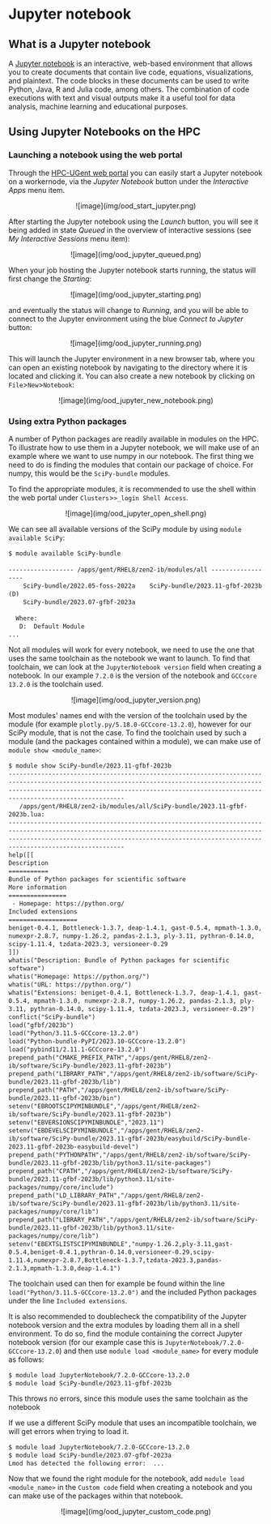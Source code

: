 # Jupyter notebook

## What is a Jupyter notebook

A [Jupyter notebook](https://jupyter.org/) is an interactive, web-based environment that allows you to create documents that contain live code, equations, visualizations, and plaintext. The code blocks in these documents can be used to write Python, Java, R and Julia code, among others. The combination of code executions with text and visual outputs make it a useful tool for data analysis, machine learning and educational purposes.

## Using Jupyter Notebooks on the HPC

### Launching a notebook using the web portal

Through the [HPC-UGent web portal](web_portal.md) you can easily start a Jupyter notebook on a workernode, via the *Jupyter Notebook* button under the *Interactive Apps* menu item.

<center>
![image](img/ood_start_jupyter.png)
</center>

After starting the Jupyter notebook using the *Launch* button, you will see it being added in state *Queued* in the overview of interactive sessions (see *My Interactive Sessions* menu item):

<center>
![image](img/ood_jupyter_queued.png)
</center>

When your job hosting the Jupyter notebook starts running, the status will first change the *Starting*:

<center>
![image](img/ood_jupyter_starting.png)
</center>

and eventually the status will change to *Running*, and you will be able to connect to the Jupyter environment using the blue *Connect to Jupyter* button:

<center>
![image](img/ood_jupyter_running.png)
</center>

This will launch the Jupyter environment in a new browser tab, where you can open an existing notebook by navigating to the directory where it is located and clicking it. You can also create a new notebook by clicking on `File`>`New`>`Notebook`:

<center>
![image](img/ood_jupyter_new_notebook.png)
</center>

### Using extra Python packages

A number of Python packages are readily available in modules on the HPC. To illustrate how to use them in a Jupyter notebook, we will make use of an example where we want to use numpy in our notebook.
The first thing we need to do is finding the modules that contain our package of choice. For numpy, this would be the `SciPy-bundle` modules.

To find the appropriate modules, it is recommended to use the shell within the web portal under `Clusters`>`>_login Shell Access`.

<center>
![image](img/ood_jupyter_open_shell.png)
</center>

We can see all available versions of the SciPy module by using `module available SciPy`:

```shell 
$ module available SciPy-bundle

------------------ /apps/gent/RHEL8/zen2-ib/modules/all ------------------
    SciPy-bundle/2022.05-foss-2022a    SciPy-bundle/2023.11-gfbf-2023b (D)
    SciPy-bundle/2023.07-gfbf-2023a

  Where:
   D:  Default Module
...
```

Not all modules will work for every notebook, we need to use the one that uses the same toolchain as the notebook we want to launch. To find that toolchain, we can look at the `JupyterNotebook version` field when creating a notebook. In our example `7.2.0` is the version of the notebook and `GCCcore 13.2.0` is the toolchain used.

<center>
![image](img/ood_jupyter_version.png)
</center>

Most modules' names end with the version of the toolchain used by the module (for example `plotly.py/5.18.0-GCCcore-13.2.0`), however for our SciPy module, that is not the case.
To find the toolchain used by such a module (and the packages contained within a module), we can make use of `module show <module_name>`:

```shell
$ module show SciPy-bundle/2023.11-gfbf-2023b
--------------------------------------------------------------------------------------------------------------------------------------------------------------------------------------------------------------------------------------------------
   /apps/gent/RHEL8/zen2-ib/modules/all/SciPy-bundle/2023.11-gfbf-2023b.lua:
--------------------------------------------------------------------------------------------------------------------------------------------------------------------------------------------------------------------------------------------------
help([[
Description
===========
Bundle of Python packages for scientific software
More information
================
 - Homepage: https://python.org/
Included extensions
===================
beniget-0.4.1, Bottleneck-1.3.7, deap-1.4.1, gast-0.5.4, mpmath-1.3.0,
numexpr-2.8.7, numpy-1.26.2, pandas-2.1.3, ply-3.11, pythran-0.14.0,
scipy-1.11.4, tzdata-2023.3, versioneer-0.29
]])
whatis("Description: Bundle of Python packages for scientific software")
whatis("Homepage: https://python.org/")
whatis("URL: https://python.org/")
whatis("Extensions: beniget-0.4.1, Bottleneck-1.3.7, deap-1.4.1, gast-0.5.4, mpmath-1.3.0, numexpr-2.8.7, numpy-1.26.2, pandas-2.1.3, ply-3.11, pythran-0.14.0, scipy-1.11.4, tzdata-2023.3, versioneer-0.29")
conflict("SciPy-bundle")
load("gfbf/2023b")
load("Python/3.11.5-GCCcore-13.2.0")
load("Python-bundle-PyPI/2023.10-GCCcore-13.2.0")
load("pybind11/2.11.1-GCCcore-13.2.0")
prepend_path("CMAKE_PREFIX_PATH","/apps/gent/RHEL8/zen2-ib/software/SciPy-bundle/2023.11-gfbf-2023b")
prepend_path("LIBRARY_PATH","/apps/gent/RHEL8/zen2-ib/software/SciPy-bundle/2023.11-gfbf-2023b/lib")
prepend_path("PATH","/apps/gent/RHEL8/zen2-ib/software/SciPy-bundle/2023.11-gfbf-2023b/bin")
setenv("EBROOTSCIPYMINBUNDLE","/apps/gent/RHEL8/zen2-ib/software/SciPy-bundle/2023.11-gfbf-2023b")
setenv("EBVERSIONSCIPYMINBUNDLE","2023.11")
setenv("EBDEVELSCIPYMINBUNDLE","/apps/gent/RHEL8/zen2-ib/software/SciPy-bundle/2023.11-gfbf-2023b/easybuild/SciPy-bundle-2023.11-gfbf-2023b-easybuild-devel")
prepend_path("PYTHONPATH","/apps/gent/RHEL8/zen2-ib/software/SciPy-bundle/2023.11-gfbf-2023b/lib/python3.11/site-packages")
prepend_path("CPATH","/apps/gent/RHEL8/zen2-ib/software/SciPy-bundle/2023.11-gfbf-2023b/lib/python3.11/site-packages/numpy/core/include")
prepend_path("LD_LIBRARY_PATH","/apps/gent/RHEL8/zen2-ib/software/SciPy-bundle/2023.11-gfbf-2023b/lib/python3.11/site-packages/numpy/core/lib")
prepend_path("LIBRARY_PATH","/apps/gent/RHEL8/zen2-ib/software/SciPy-bundle/2023.11-gfbf-2023b/lib/python3.11/site-packages/numpy/core/lib")
setenv("EBEXTSLISTSCIPYMINBUNDLE","numpy-1.26.2,ply-3.11,gast-0.5.4,beniget-0.4.1,pythran-0.14.0,versioneer-0.29,scipy-1.11.4,numexpr-2.8.7,Bottleneck-1.3.7,tzdata-2023.3,pandas-2.1.3,mpmath-1.3.0,deap-1.4.1")
```

The toolchain used can then for example be found within the line `load("Python/3.11.5-GCCcore-13.2.0")` and the included Python packages under the line `Included extensions`.

It is also recommended to doublecheck the compatibility of the Jupyter notebook version and the extra modules by loading them all in a shell environment. 
To do so, find the module containing the correct Jupyter notebook version (for our example case this is `JupyterNotebook/7.2.0-GCCcore-13.2.0`) and then use `module load <module_name>` for every module as follows:

```shell
$ module load JupyterNotebook/7.2.0-GCCcore-13.2.0
$ module load SciPy-bundle/2023.11-gfbf-2023b
```
This throws no errors, since this module uses the same toolchain as the notebook

If we use a different SciPy module that uses an incompatible toolchain, we will get errors when trying to load it.

```shell
$ module load JupyterNotebook/7.2.0-GCCcore-13.2.0
$ module load SciPy-bundle/2023.07-gfbf-2023a
Lmod has detected the following error:  ...
```

Now that we found the right module for the notebook, add `module load <module_name>` in the `Custom code` field when creating a notebook and you can make use of the packages within that notebook.

<center>
![image](img/ood_jupyter_custom_code.png)
</center>